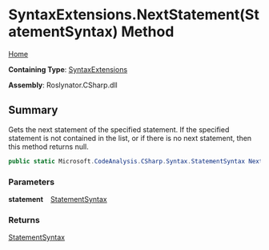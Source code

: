 # SyntaxExtensions\.NextStatement\(StatementSyntax\) Method

[Home](../../../../README.md)

**Containing Type**: [SyntaxExtensions](../README.md)

**Assembly**: Roslynator\.CSharp\.dll

## Summary

Gets the next statement of the specified statement\.
If the specified statement is not contained in the list, or if there is no next statement, then this method returns null\.

```csharp
public static Microsoft.CodeAnalysis.CSharp.Syntax.StatementSyntax NextStatement(this Microsoft.CodeAnalysis.CSharp.Syntax.StatementSyntax statement)
```

### Parameters

**statement** &ensp; [StatementSyntax](https://docs.microsoft.com/en-us/dotnet/api/microsoft.codeanalysis.csharp.syntax.statementsyntax)

### Returns

[StatementSyntax](https://docs.microsoft.com/en-us/dotnet/api/microsoft.codeanalysis.csharp.syntax.statementsyntax)

